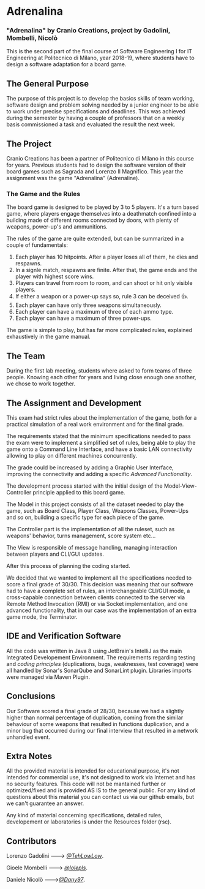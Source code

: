 Adrenalina
==========

### "Adrenalina" by Cranio Creations, project by Gadolini, Mombelli, Nicolò
 
 This is the second part of the final course of Software Engineering I for IT Engineering at Politecnico di Milano, year 2018-19,
 where students have to design a software adaptation for a board game.
 
 The General Purpose
 ----------------------
 
 The purpose of this project is to develop the basics skills of team working, software design and problem solving needed by a 
 junior engineer to be able to work under precise specifications and deadlines.
 This was achieved during the semester by having a couple of professors that on a weekly basis commissioned a task and evaluated
 the result the next week.
 
 
 The Project
 -----------
 
 Cranio Creations has been a partner of Politecnico di Milano in this course for years. Previous students had to design the 
 software version of their board games such as Sagrada and Lorenzo Il Magnifico. This year the assignment was the game "Adrenalina" (Adrenaline).
 
 ### The Game and the Rules
 
 The board game is designed to be played by 3 to 5 players. It's a turn based game, where players engage themselves into a deathmatch confined 
 into a building made of different rooms connected by doors, with plenty of weapons, power-up's and ammunitions.
 
The rules of the game are quite extended, but can be summarized in a couple of fundamentals:

1. Each player has 10 hitpoints. After a player loses all of them, he dies and respawns.
2. In a signle match, respawns are finite. After that, the game ends and the player with highest score wins.
3. Players can travel from room to room, and can shoot or hit only visible players.
4. If either a weapon or a power-up says so, rule 3 can be deceived :+1:.
5. Each player can have only three weapons simultaneously.
6. Each player can have a maximum of three of each ammo type.
7. Each player can have a maximum of three power-ups.

The game is simple to play, but has far more complicated rules, explained exhaustively in the game manual.

The Team
--------
During the first lab meeting, students where asked to form teams of three people.
Knowing each other for years and living close enough one another, we chose to work together.

The Assignment and Development
--------------------------------

This exam had strict rules about the implementation of the game, both for a practical simulation of a real work environment 
and for the final grade. 

The requirements stated that the minimum specifications needed to pass the exam were to implement a simplified set of rules,
being able to play the game onto a Command Line Interface, and have a basic LAN connectivity allowing to play on different
machines concurrently. 

The grade could be increased by adding a Graphic User Interface, improving the connectivity and adding a specific
_Advanced Functionality_.

The development process started with the initial design of the Model-View-Controller principle applied to this board game.

The Model in this project consists of all the dataset needed to play the game, such as Board Class, Player Class, Weapons Classes,
Power-Ups and so on, building a specific type for each piece of the game.

The Controller part is the implementation of all the ruleset, such as weapons' behavior, turns management, score system etc...

The View is responsible of message handling, managing interaction between players and CLI/GUI updates.

After this process of planning the coding started.

We decided that we wanted to implement all the specifications needed to score a final grade of 30/30. This decision was meaning that our 
software had to have a complete set of rules, an interchangeable CLI/GUI mode, a cross-capable connection between clients connected
to the server via Remote Method Invocation (RMI) or via Socket implementation, and one advanced functionality, that in our case was
the implementation of an extra game mode, the Terminator.


IDE and Verification Software
------------------------------

All the code was written in Java 8 using JetBrain's IntelliJ as the main Integrated Developement Environment.
The requirements regarding testing and _coding principles_ (duplications, bugs, weaknesses, test coverage) were all handled
by Sonar's SonarQube and SonarLint plugin.
Libraries imports were managed via Maven Plugin.


Conclusions
-----------

Our Software scored a final grade of 28/30, because we had a slightly higher than normal percentage of duplication, coming from
the similar behaviour of some weapons that resulted in functions duplication, and a minor bug that occurred during our final interview
that resulted in a network unhandled event.

Extra Notes
------------

All the provided material is intended for educational purpose, it's not intended for commercial use, it's not designed to work
via Internet and has no security features. This code will not be mantained further or optimized/fixed and is provided AS IS to the general public.
For any kind of questions about this material you can contact us via our github emails, but we can't guarantee an answer.

Any kind of material concerning specifications, detailed rules, developement or laboratories is under the Resources folder (rsc).

Contributors
------------

Lorenzo Gadolini ---> *[@TehLowLow](https://github.com/TehLowLow)*.

Gioele Mombelli ---> *[@lolepls](https://github.com/lolepls)*.

Daniele Nicolò --->*[@Dany97](https://github.com/Dany97)*.


















